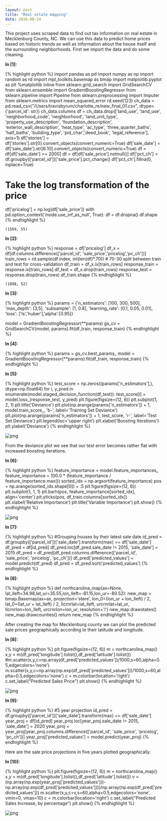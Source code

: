 ```yaml
---
layout: post
title: "Real estate mapping"
date: 2016-08-24
---
```

This project uses scraped data to find out tax information on real estate in Mecklenburg County, NC.  We can use this data to predict home prices based on historic trends as well as information about the house itself and the surrounding neighborhoods.  First we import the data and do some cleaning.

**In [1]:**

{% highlight python %}
import pandas as pd
import numpy as np
import random as rd
import mpl_toolkits.basemap as bmap
import matplotlib.pyplot as plt
%matplotlib inline
from sklearn.grid_search import GridSearchCV
from sklearn.ensemble import GradientBoostingRegressor
from sklearn.pipeline import Pipeline
from sklearn.preprocessing import Imputer
from sklearn.metrics import mean_squared_error
rd.seed(123)
ch_data = pd.read_csv("/Users/travisbyrum/charlotte_re/new_final_01.csv", dtype={'parcel_id': str})
ch_data.columns
df = ch_data.drop(['land_use', 'land_use', 'neighborhood_code', 'neighborhood', 'land_unit_type', 'property_use_description', 
	'foundation_description', 'exterior_wall_description', 'heat_type', 'ac_type', 'three_quarter_baths', 'half_baths', 
	'building_type', 'pid_char','deed_book', 'legal_reference'], axis=1)
df['stories'] = df['stories'].str[0].convert_objects(convert_numeric=True)
df['sale_date'] = df['sale_date'].str[6:10].convert_objects(convert_numeric=True)
df = df[df['sale_date'] >= 2000]
df = df[df['sale_price'].notnull()]
df['pct_ch'] = df.groupby(['parcel_id'])['sale_price'].pct_change()
df['pct_ch'].fillna(0, inplace=True)

# Take the log transformation of the price
df['pricelog'] = np.log(df['sale_price'])
with pd.option_context('mode.use_inf_as_null', True):
    df = df.dropna()
df.shape
{% endhighlight %}


    (1569, 55)


**In [2]:**

{% highlight python %}
response = df['pricelog']
df_x = df[df.columns.difference(['parcel_id', 'sale_price','pricelog','pc_ch'])]
train_rows = rd.sample(df.index, int(len(df)*.70)) # 70-30 split between train and test for cross-validation
df_train = df_x.ix[train_rows]
response_train = response.ix[train_rows]
df_test = df_x.drop(train_rows)
response_test = response.drop(train_rows)
df_train.shape
{% endhighlight %}


    (1098, 52)


**In [3]:**

{% highlight python %}
params = {'n_estimators': [100, 300, 500], 'max_depth': [3,5], 'subsample': [1, 0.8],
        'learning_rate': [0.1, 0.05, 0.01], 'loss': ['ls','huber'],'alpha':[0.95]}

model = GradientBoostingRegressor(**params)
gs_cv = GridSearchCV(model, params).fit(df_train, response_train)
{% endhighlight %}


**In [4]:**

{% highlight python %}
params = gs_cv.best_params_
model = GradientBoostingRegressor(**params).fit(df_train, response_train)
{% endhighlight %}


**In [5]:**

{% highlight python %}
test_score = np.zeros((params['n_estimators'],), dtype=np.float64)
for i, y_pred in enumerate(model.staged_decision_function(df_test)):
    test_score[i] = model.loss_(response_test, y_pred)
plt.figure(figsize=(12, 6))
plt.subplot(1, 2, 1)
plt.title('Deviance')
plt.plot(np.arange(params['n_estimators']) + 1, model.train_score_, 'b-', label='Training Set Deviance')
plt.plot(np.arange(params['n_estimators']) + 1, test_score, 'r-', label='Test Set Deviance')
plt.legend(loc='upper right')
plt.xlabel('Boosting Iterations')
plt.ylabel('Deviance')
{% endhighlight %}


![png](/assets/mapping/mapper_viz_5_1.png)


From the deviance plot we see that our test error becomes rather flat with increased boosting iterations.


**In [6]:**

{% highlight python %}
feature_importance = model.feature_importances_
feature_importance = 100.0 * (feature_importance / feature_importance.max())
sorted_idx = np.argsort(feature_importance)
pos = np.arange(sorted_idx.shape[0]) + .5
plt.figure(figsize=(12, 6))
plt.subplot(1, 1, 1)
plt.barh(pos, feature_importance[sorted_idx], align='center')
plt.yticks(pos, df_train.columns[sorted_idx])
plt.xlabel('Relative Importance')
plt.title('Variable Importance')
plt.show()
{% endhighlight %}

![png](/assets/mapping/mapper_viz_7_0.png)


**In [7]:**

{% highlight python %}
#Grouping houses by their latest sale date
id_pred = df.groupby(['parcel_id'])['sale_date'].transform(max) == df['sale_date']
df_pred = df[id_pred]
df_pred.loc[df_pred.sale_date != 2015, 'sale_date'] = 2015
df_pred = df_pred[df_pred.columns.difference(['parcel_id', 'sale_price', 'pricelog', 'pc_ch'])]
df_pred['predicted_values'] = model.predict(df_pred)
df_pred = df_pred.sort('predicted_values')
{% endhighlight %}


**In [8]:**

{% highlight python %}
def northcarolina_map(ax=None, lat_lleft=34.98,lat_ur=35.55,lon_lleft=-81.15,lon_ur=-80.52):
    new_map = bmap.Basemap(ax=ax, projection='stere',
    lon_0=(lon_ur + lon_lleft) / 2,
    lat_0=(lat_ur + lat_lleft) / 2,
    llcrnrlat=lat_lleft, urcrnrlat=lat_ur,
    llcrnrlon=lon_lleft, urcrnrlon=lon_ur,
    resolution='l')
    new_map.drawstates()
    new_map.drawcounties()
    return new_map
{% endhighlight %}

After creating the map for Mecklenburg county we can plot the predicted sale prices geographically according to their latitude and longitude.


**In [8]:**

{% highlight python %}
plt.figure(figsize=(12, 6))
m = northcarolina_map()
x,y = m(df_pred['longitude'].tolist(),df_pred['latitude'].tolist())
#m.scatter(x,y,c=np.array(df_pred['predicted_values'])/1000,s=60,alpha=0.5,edgecolors='none')
m.scatter(x,y,c=np.array(np.exp(df_pred['predicted_values']))/1000,s=60,alpha=0.5,edgecolors='none')
c = m.colorbar(location='right')
c.set_label("Predicted Sales Price")
plt.show()
{% endhighlight %}

![png](/assets/mapping/mapper_viz_11_0.png)


**In [9]:**

{% highlight python %}
#5 year projection
id_pred = df.groupby(['parcel_id'])['sale_date'].transform(max) == df['sale_date']
year_proj = df[id_pred]
year_proj.loc[year_proj.sale_date != 2015, 'sale_date'] = 2020
year_proj = year_proj[year_proj.columns.difference(['parcel_id', 'sale_price', 'pricelog', 'pc_ch'])]
year_proj['predicted_values'] = model.predict(year_proj)
{% endhighlight %}

Here are the sale price projections in five years plotted geographically.


**In [10]:**

{% highlight python %}
plt.figure(figsize=(12, 6))
m = northcarolina_map()
x,y = m(df_pred['longitude'].tolist(),df_pred['latitude'].tolist())
v = (np.array(np.exp(year_proj['predicted_values']))-np.array(np.exp(df_pred['predicted_values'])))/np.array(np.exp(df_pred['predicted_values']))
m.scatter(x,y,c=v,s=60,alpha=0.5,edgecolors='none', vmin=0, vmax=10)
c = m.colorbar(location='right')
c.set_label("Predicted Sales Increase, by percentage")
plt.show()
{% endhighlight %}


![png](/assets/mapping/mapper_viz_14_0.png)


